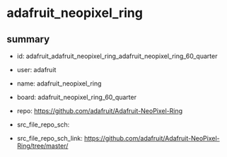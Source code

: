 # adafruit_neopixel_ring
 
## summary 
* id: adafruit_adafruit_neopixel_ring_adafruit_neopixel_ring_60_quarter
* user: adafruit
* name: adafruit_neopixel_ring
* board: adafruit_neopixel_ring_60_quarter
* repo: https://github.com/adafruit/Adafruit-NeoPixel-Ring



* src_file_repo_sch: 
* src_file_repo_sch_link: https://github.com/adafruit/Adafruit-NeoPixel-Ring/tree/master/




